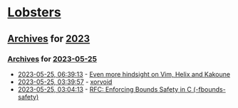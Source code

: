 # [Lobsters](../../../README.md)

## [Archives](../../index.md) for [2023](../index.md)

### [Archives](../../index.md) for [2023-05-25](index.md)

* [2023-05-25, 06:39:13](https://lobste.rs/s/uxy6ge/even_more_hindsight_on_vim_helix_kakoune) - [Even more hindsight on Vim, Helix and Kakoune](https://phaazon.net/blog/more-hindsight-vim-helix-kakoune)
* [2023-05-25, 03:39:57](https://lobste.rs/s/layfzt/xorvoid) - [xorvoid](https://xorvoid.com/sectorc.html)
* [2023-05-25, 03:04:13](https://lobste.rs/s/kube70/rfc_enforcing_bounds_safety_c_fbounds) - [RFC: Enforcing Bounds Safety in C (-fbounds-safety)](https://discourse.llvm.org/t/rfc-enforcing-bounds-safety-in-c-fbounds-safety/70854)
